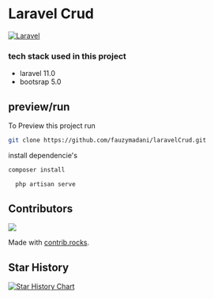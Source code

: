 # Laravel Crud
[![Laravel](https://github.com/fauzymadani/laravelCrud/actions/workflows/laravel.yml/badge.svg)](https://github.com/fauzymadani/laravelCrud/actions/workflows/laravel.yml)



### tech stack used in this project
- laravel 11.0
- bootsrap 5.0

## preview/run

To Preview this project run

```bash
git clone https://github.com/fauzymadani/laravelCrud.git
```

install dependencie's
```bash
composer install
```

```bash
  php artisan serve
```

## Contributors
<a href="https://github.com/fauzymadani/laravelCrud/graphs/contributors">
  <img src="https://contrib.rocks/image?repo=fauzymadani/laravelCrud" />
</a>

Made with [contrib.rocks](https://contrib.rocks).

## Star History

<a href="https://star-history.com/#fauzymadani/laravelCrud&Date">
 <picture>
   <source media="(prefers-color-scheme: dark)" srcset="https://api.star-history.com/svg?repos=fauzymadani/laravelCrud&type=Date&theme=dark" />
   <source media="(prefers-color-scheme: light)" srcset="https://api.star-history.com/svg?repos=fauzymadani/laravelCrud&type=Date" />
   <img alt="Star History Chart" src="https://api.star-history.com/svg?repos=fauzymadani/laravelCrud&type=Date" />
 </picture>
</a>
